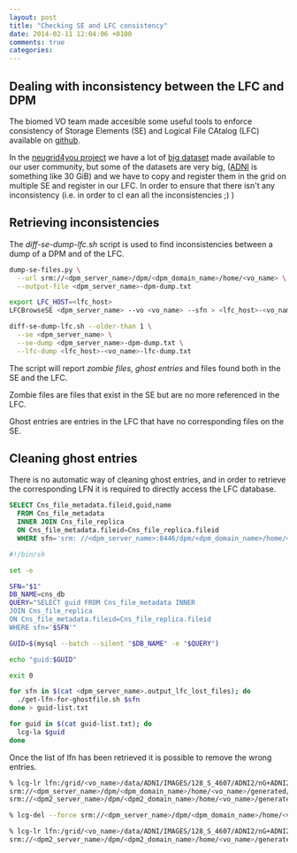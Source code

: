 ```yaml
---
layout: post
title: "Checking SE and LFC consistency"
date: 2014-02-11 12:04:06 +0100
comments: true
categories: 
---
```

## Dealing with inconsistency between the LFC and DPM
The biomed VO team made accesible some useful tools to enforce
consistency of Storage Elements (SE) and Logical File CAtalog (LFC)
available on [github](https://github.com/frmichel/biomed-support-tools).

In the [neugrid4you project](https://neugrid4you.eu) we have a lot of
[big dataset](https://neugrid4you.eu/datasets) made available to our
user community, but some of the datasets are very big,
([ADNI](https://ida.loni.ucla.edu/login.jsp?project=ADNI) is
something like 30 GiB) and we have to copy and register them in the grid
on multiple SE and register in our LFC.
In order to ensure that there isn't any inconsistency (i.e. in order to
cl ean all the inconsistencies ;) ) 

## Retrieving inconsistencies

The *diff-se-dump-lfc.sh* script is used to find inconsistencies between
a dump of a DPM and of the LFC.

``` sh Dumping the DPNS VO-specific folder
dump-se-files.py \
  --url srm://<dpm_server_name>/dpm/<dpm_domain_name>/home/<vo_name> \
  --output-file <dpm_server_name>-dpm-dump.txt
```

``` sh Dumping the LFC VO-specific folder
export LFC_HOST=<lfc_host>
LFCBrowseSE <dpm_server_name> --vo <vo_name> --sfn > <lfc_host>-<vo_name>-lfc-dump.txt
```

``` sh Searching for inconsistencies for files older than 1 month
diff-se-dump-lfc.sh --older-than 1 \
  --se <dpm_server_name> \
  --se-dump <dpm_server_name>-dpm-dump.txt \
  --lfc-dump <lfc_host>-<vo_name>-lfc-dump.txt
```

The script will report *zombie files*, *ghost entries* and files found
both in the SE and the LFC.

Zombie files are files that exist in the SE but are no more referenced
in the LFC.

Ghost entries are entries in the LFC that have no corresponding files on
the SE.

## Cleaning ghost entries
There is no automatic way of cleaning ghost entries, and in order to
retrieve the corresponding LFN it is required to directly access the LFC
database.

``` SQL
SELECT Cns_file_metadata.fileid,guid,name
  FROM Cns_file_metadata
  INNER JOIN Cns_file_replica
  ON Cns_file_metadata.fileid=Cns_file_replica.fileid
  WHERE sfn='srm: //<dpm_server_name>:8446/dpm/<dpm_domain_name>/home/<vo_name>/generated/2014-02-10/file-121aa7e8-a9ec-4401-84f1-24341a74433c';
```

``` sh Script for retrieving the guid of a sfn
#!/bin/sh

set -e

SFN="$1"
DB_NAME=cns_db
QUERY="SELECT guid FROM Cns_file_metadata INNER
JOIN Cns_file_replica
ON Cns_file_metadata.fileid=Cns_file_replica.fileid
WHERE sfn='$SFN'"

GUID=$(mysql --batch --silent "$DB_NAME" -e "$QUERY")

echo "guid:$GUID"

exit 0
```

``` sh
for sfn in $(cat <dpm_server_name>.output_lfc_lost_files); do
  ./get-lfn-for-ghostfile.sh $sfn
done > guid-list.txt
```

``` sh
for guid in $(cat guid-list.txt); do
  lcg-la $guid
done
```

Once the list of lfn has been retrieved it is possible to remove the
wrong entries.

``` sh
% lcg-lr lfn:/grid/<vo_name>/data/ADNI/IMAGES/128_S_4607/ADNI2/nG+ADNI2+128_S_4607+20121109+0847+S174741+3T0+T2ST+ORIG+V01.tar.bz2
srm://<dpm_server_name>/dpm/<dpm_domain_name>/home/<vo_name>/generated/2013-09-20/file7fa6f030-f029-418c-a60c-5a8d04253a68
srm://<dpm2_server_name>/dpm/<dpm2_domain_name>/home/<vo_name>/generated/2013-09-20/file2e44af61-a0e0-4868-af30-d08d9e3a7a69

% lcg-del --force srm://<dpm_server_name>/dpm/<dpm_domain_name>/home/<vo_name>/generated/2013-09-20/file7fa6f030-f029-418c-a60c-5a8d04253a68

% lcg-lr lfn:/grid/<vo_name>/data/ADNI/IMAGES/128_S_4607/ADNI2/nG+ADNI2+128_S_4607+20121109+0847+S174741+3T0+T2ST+ORIG+V01.tar.bz2
srm://<dpm2_server_name>/dpm/<dpm2_domain_name>/home/<vo_name>/generated/2013-09-20/file2e44af61-a0e0-4868-af30-d08d9e3a7a69
```
